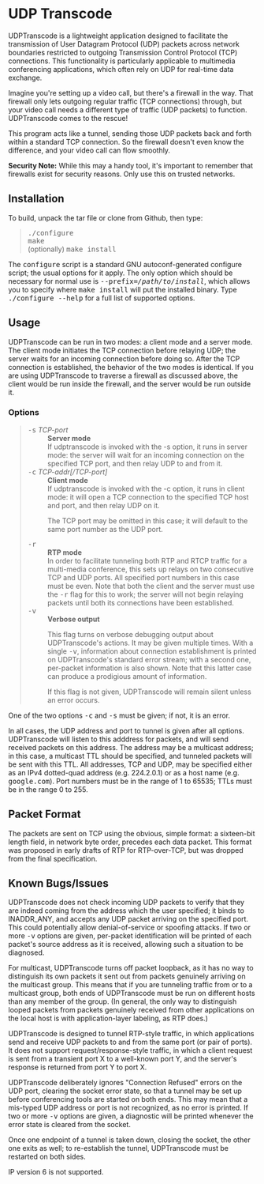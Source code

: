 # UDP Transcode

UDPTranscode is a lightweight application designed to facilitate the transmission 
of User Datagram Protocol (UDP) packets across network boundaries restricted to 
outgoing Transmission Control Protocol (TCP) connections. This functionality is 
particularly applicable to multimedia conferencing applications, which often rely
on UDP for real-time data exchange.

Imagine you're setting up a video call, but there's a  firewall in the way. 
That firewall only lets outgoing regular traffic (TCP connections) through, 
but your video call needs a different type of traffic (UDP packets) to function. 
UDPTranscode comes to the rescue!

This program acts like a tunnel, sending those UDP packets back and forth within 
a standard TCP connection. So the firewall doesn't even know the difference, and 
your video call can flow smoothly.

**Security Note:** While this may a handy tool, it's important to remember that firewalls 
exist for security reasons. Only use this on trusted networks.

<h2>Installation</h2>

<p>To build, unpack the tar file or clone from Github, then type:</p>
<blockquote>
<p><samp>./configure</samp><br />
<samp>make</samp><br />
(optionally) <samp>make install</samp></p>
</blockquote>

<p>The <samp>configure</samp> script is a standard GNU autoconf-generated
configure script; the usual options for it apply.  The only option which 
should be necessary for normal use is
<samp>--prefix=<i>/path/to/install</i></samp>, which allows you to specify
where <samp>make install</samp> will put the installed binary.  Type
<samp>./configure --help</samp> for a full list of supported options.</p>


<h2>Usage</h2>
<p>UDPTranscode can be run in two modes: a client mode and a server mode.  The
client mode initiates the TCP connection before relaying UDP; the server
waits for an incoming connection before doing so.  After the TCP connection
is established, the behavior of the two modes is identical.  If you are
using UDPTranscode to traverse a firewall as discussed above, the client would
be run inside the firewall, and the server would be run outside it.</p>

<h3>Options</h3>
<blockquote>
<dl>
<dt><samp>-s</samp> <i>TCP-port</i></dt>
<dd><b>Server mode</b><br />
If udptranscode is invoked with the -s option, it runs in server mode: the
server will wait for an incoming connection on the specified TCP port, and
then relay UDP to and from it.</dd>
<dt><samp>-c</samp> <i>TCP-addr[/TCP-port]</i></dt>
<dd><b>Client mode</b><br />
If udptranscode is invoked with the -c option, it runs in client mode: it
will open a TCP connection to the specified TCP host and port, and then
relay UDP on it.
<p>The TCP port may be omitted in this case; it will default to the same
port number as the UDP port.</p></dd>
<dt><samp>-r</samp></dt>
<dd><b>RTP mode</b><br />
In order to facilitate tunneling both RTP and RTCP traffic for a
multi-media conference, this sets up relays on two consecutive TCP and UDP
ports.  All specified port numbers in this case must be even.  Note that
both the client and the server must use the <samp>-r</samp> flag for this to
work; the server will not begin relaying packets until both its connections
have been established.</dd>
<dt><samp>-v</samp></dt>
<dd><b>Verbose output</b><br />
<p>This flag turns on verbose debugging output about UDPTranscode's actions.
It may be given multiple times.  With a single <samp>-v</samp>,
information about connection establishment is printed on UDPTranscode's
standard error stream; with a second one, per-packet information is also
shown.  Note that this latter case can produce a prodigious amount of
information.</p>
<p>If this flag is not given, UDPTranscode will remain silent unless an
error occurs.</p></dd>
</dl>
</blockquote>

<p>One of the two options <samp>-c</samp> and <samp>-s</samp> must be
given; if not, it is an error.</p>

<p>In all cases, the UDP address and port to tunnel is given after all
options.  UDPTranscode will listen to this adddress for packets, and will send
received packets on this address.  The address may be a multicast address;
in this case, a multicast TTL should be specified, and tunneled packets will
be sent with this TTL.  All addresses, TCP and UDP, may be specified either
as an IPv4 dotted-quad address (e.g. 224.2.0.1) or as a host name
(e.g. <samp>google.com</samp>).  Port numbers must be in the
range of 1 to 65535; TTLs must be in the range 0 to 255.</p>

<h2>Packet Format</h2>
<p>The packets are sent on TCP using the obvious, simple format: a sixteen-bit
length field, in network byte order, precedes each data packet.  This
format was proposed in early drafts of RTP for RTP-over-TCP, but was dropped
from the final specification.</p>

<h2>Known Bugs/Issues</h2>
<p>UDPTranscode does not check incoming UDP packets to verify that they are
indeed coming from the address which the user specified; it binds to
INADDR_ANY, and accepts any UDP packet arriving on the specified port.  This
could potentially allow denial-of-service or spoofing attacks.  If two or
more <samp>-v</samp> options are given, per-packet identification will be
printed of each packet's source address as it is received, allowing such a
situation to be diagnosed.</p>

<p>For multicast, UDPTranscode turns off packet loopback, as it has no way to
distinguish its own packets it sent out from packets genuinely arriving on
the multicast group.  This means that if you are tunneling traffic from or
to a multicast group, both ends of UDPTranscode must be run on different hosts
than any member of the group.  (In general, the only way to distinguish
looped packets from packets genuinely received from other applications on
the local host is with application-layer labeling, as RTP does.)</p>

<p>UDPTranscode is designed to tunnel RTP-style traffic, in which applications
send and receive UDP packets to and from the same port (or pair of ports).
It does not support request/response-style traffic, in which a client
request is sent from a transient port X to a well-known port Y, and the
server's response is returned from port Y to port X.</p>

<p>UDPTranscode deliberately ignores "Connection Refused" errors on the UDP
port, clearing the socket error state, so that a tunnel may be set up before
conferencing tools are started on both ends.  This may mean that a mis-typed
UDP address or port is not recognized, as no error is printed.  If two or
more <samp>-v</samp> options are given, a diagnostic will be printed
whenever the error state is cleared from the socket.</p>

<p>Once one endpoint of a tunnel is taken down, closing the socket, the
other one exits as well; to re-establish the tunnel, UDPTranscode must be
restarted on both sides.</p>

<p>IP version 6 is not supported.</p>